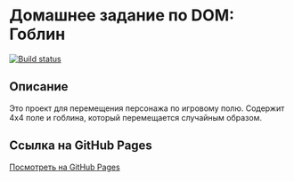 # Домашнее задание по DOM: Гоблин 

[![Build status](https://ci.appveyor.com/api/projects/status/github/chernikov-frontend/ahj-homeworks-dom?branch=master&svg=true)](https://ci.appveyor.com/project/chernikov-frontend/ahj-homeworks-dom)

## Описание
Это проект для перемещения персонажа по игровому полю. Содержит 4x4 поле и гоблина, который перемещается случайным образом.

## Ссылка на GitHub Pages
[Посмотреть на GitHub Pages](https://chernikov-frontend.github.io/ahj-homeworks-dom/)
